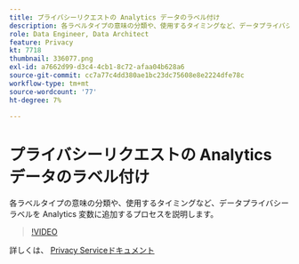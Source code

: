 ```yaml
---
title: プライバシーリクエストの Analytics データのラベル付け
description: 各ラベルタイプの意味の分類や、使用するタイミングなど、データプライバシーラベルを Analytics 変数に追加するプロセスを説明します。
role: Data Engineer, Data Architect
feature: Privacy
kt: 7718
thumbnail: 336077.png
exl-id: a7662d99-d3c4-4cb1-8c72-afaa04b628a6
source-git-commit: cc7a77c4dd380ae1bc23dc75608e8e2224dfe78c
workflow-type: tm+mt
source-wordcount: '77'
ht-degree: 7%

---
```


# プライバシーリクエストの Analytics データのラベル付け

各ラベルタイプの意味の分類や、使用するタイミングなど、データプライバシーラベルを Analytics 変数に追加するプロセスを説明します。

>[!VIDEO](https://video.tv.adobe.com/v/336077?quality=12&learn=on)

詳しくは、 [Privacy Serviceドキュメント](https://experienceleague.adobe.com/docs/experience-platform/privacy/home.html?lang=ja)